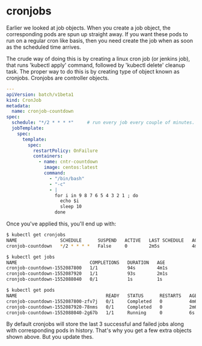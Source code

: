 # cronjobs

Earlier we looked at job objects. When you create a job object, the corresponding pods are spun up straight away. If you want these pods to run on a regular cron like basis, then you need create the job when as soon as the scheduled time arrives.

The crude way of doing this is by creating a linux cron job (or jenkins job), that runs 'kubectl apply' command, followed by 'kubectl delete' cleanup task. The proper way to do this is by creating type of object known as cronjobs. Cronjobs are controller objects.

```yaml
---
apiVersion: batch/v1beta1
kind: CronJob
metadata:
  name: cronjob-countdown
spec:
  schedule: "*/2 * * * *"     # run every job every couple of minutes.
  jobTemplate:
    spec:
      template:
        spec:
          restartPolicy: OnFailure
          containers:
            - name: cntr-countdown
              image: centos:latest
              command:
                - "/bin/bash"
                - "-c"
                - |
                  for i in 9 8 7 6 5 4 3 2 1 ; do
                    echo $i
                    sleep 10
                  done
```

Once you've applied this, you'll end up with:

```bash
$ kubectl get cronjobs
NAME                SCHEDULE      SUSPEND   ACTIVE   LAST SCHEDULE   AGE
cronjob-countdown   */2 * * * *   False     0        2m5s            4m57s

$ kubectl get jobs
NAME                           COMPLETIONS   DURATION   AGE
cronjob-countdown-1552087800   1/1           94s        4m1s
cronjob-countdown-1552087920   1/1           93s        2m1s
cronjob-countdown-1552088040   0/1           1s         1s

$ kubectl get pods
NAME                                 READY   STATUS      RESTARTS   AGE
cronjob-countdown-1552087800-zfv7j   0/1     Completed   0          4m6s
cronjob-countdown-1552087920-78nms   0/1     Completed   0          2m6s
cronjob-countdown-1552088040-2g67b   1/1     Running     0          6s
```

By default cronjobs will store the last 3 successful and failed jobs along with corresponding pods in history. That's why you get a few extra objects shown above. But you update thes.
